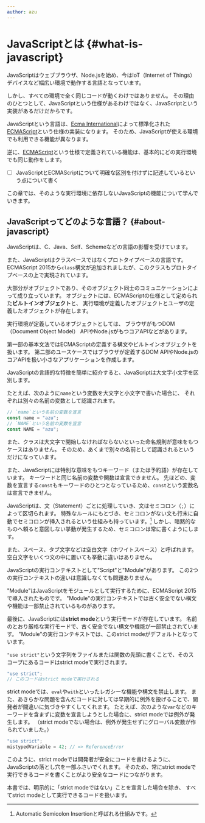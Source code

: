 ```yaml
---
author: azu
---
```


# JavaScriptとは {#what-is-javascript}

JavaScriptはウェブブラウザ、Node.jsを始め、今はIoT（Internet of Things）デバイスなど幅広い環境で動作する言語となっています。

<!-- TODO(azu): 上手く並び替えたい。最初に否定から入るのは良いのかどうか? -->

しかし、すべての環境で全く同じコードが動くわけではありません。
その理由のひとつとして、JavaScriptという仕様があるわけではなく、JavaScriptという実装があるだけだからです。

JavaScriptという言語は、[Ecma International][]によって標準化された[ECMAScript][]という仕様の実装になります。
そのため、JavaScriptが使える環境でも利用できる機能が異なります。

逆に、[ECMAScript][]という仕様で定義されている機能は、基本的にどの実行環境でも同じ動作をします。

- [ ] JavaScriptとECMAScriptについて明確な区別を付けずに記述しているという点について書く

この章では、そのような実行環境に依存しないJavaScriptの機能について学んでいきます。

## JavaScriptってどのような言語？ {#about-javascript}

JavaScriptは、C、Java、Self、Schemeなどの言語の影響を受けています。

また、JavaScriptはクラスベースではなくプロトタイプベースの言語です。
ECMAScript 2015から`class`構文が追加されましたが、このクラスもプロトタイプベースの上で実現されています。

大部分がオブジェクトであり、そのオブジェクト同士のコミュニケーションによって成り立っています。
オブジェクトには、ECMAScriptの仕様として定められた**ビルトインオブジェクト**と、
実行環境が定義したオブジェクトとユーザの定義したオブジェクトが存在します。

実行環境が定義しているオブジェクトとしては、
ブラウザがもつDOM（Document Object Model） APIやNode.jsがもつコアAPIなどがあります。

第一部の基本文法ではECMAScriptの定義する構文やビルトインオブジェクトを扱います。
第二部のユースケースではブラウザが定義するDOM APIやNode.jsのコアAPIを扱い小さなアプリケーションを作成します。

JavaScriptの言語的な特徴を簡単に紹介すると、JavaScriptは大文字小文字を区別します。

たとえば、次のように`name`という変数を大文字と小文字で書いた場合に、
それぞれは別々の名前の変数として認識されます。

```js
// `name`という名前の変数を宣言
const name = "azu";
// `NAME`という名前の変数を宣言
const NAME = "azu";
```

また、クラスは大文字で開始しなければならないといった命名規則が意味をもつケースはありません。
そのため、あくまで別々の名前として認識されるというだけになっています。

また、JavaScriptには特別な意味をもつキーワード（または予約語）が存在しています。
キーワードと同じ名前の変数や関数は宣言できません。
先ほどの、変数を宣言する`const`もキーワードのひとつとなっているため、`const`という変数名は宣言できません。

JavaScriptは、文（Statement）ごとに処理していき、文はセミコロン（`;`）によって区切られます。
特殊なルールにもとづき、セミコロンがない文も行末に自動でセミコロンが挿入されるという仕組みも持っています。[^1]
しかし、暗黙的なものへ頼ると意図しない挙動が発生するため、セミコロンは常に書くようにします。

また、スペース、タブ文字などは空白文字（ホワイトスペース）と呼ばれます。
空白文字をいくつ文の中に置いても挙動に違いはありません。

JavaScriptの実行コンテキストとして"Script"と"Module"があります。
この2つの実行コンテキストの違いは意識しなくても問題ありません。

"Module"はJavaScriptをモジュールとして実行するために、ECMAScript 2015で導入されたものです。
"Module"の実行コンテキストでは古く安全でない構文や機能は一部禁止されているものがあります。

最後に、JavaScriptには**strict mode**という実行モードが存在しています。
名前のとおり厳格な実行モードで、古く安全でない構文や機能が一部禁止されています。
"Module"の実行コンテキストでは、このstrict modeがデフォルトとなっています。

`"use strict"`という文字列をファイルまたは関数の先頭に書くことで、そのスコープにあるコードはstrict modeで実行されます。

```js
"use strict";
// このコードはstrict modeで実行される
```

strict modeでは、`eval`や`with`といったレガシーな機能や構文を禁止します。
また、あきらかな問題を含んだコードに対しては早期的に例外を投げることで、開発者が間違いに気づきやすくしてくれます。
たとえば、次のような`var`などのキーワードを含まずに変数を宣言しようとした場合に、strict modeでは例外が発生します。
（strict modeでない場合は、例外が発生せずにグローバル変数が作られていました。）

```js
"use strict";
mistypedVariable = 42; // => ReferenceError
```

このように、strict modeでは開発者が安全にコードを書けるように、JavaScriptの落とし穴を一部ふさいでくれます。
そのため、常にstrict modeで実行できるコードを書くことがより安全なコードにつながります。

本書では、明示的に「strict modeではない」ことを宣言した場合を除き、
すべてstrict modeとして実行できるコードを扱います。

[^1]: Automatic Semicolon Insertionと呼ばれる仕組みです。

[Ecma International]: http://www.ecma-international.org/  "Ecma International"
[ECMAScript]: http://www.ecma-international.org/publications/standards/Ecma-262.htm  "Standard ECMA-262"
